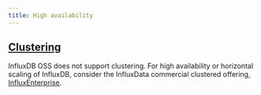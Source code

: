 ```yaml
---
title: High availability
---
```



## [Clustering](/influxdb/v1.4/high_availability/relay/)

InfluxDB OSS does not support clustering.
For high availability or horizontal scaling of InfluxDB, consider the InfluxData commercial clustered offering,
[InfluxEnterprise](https://portal.influxdata.com/).
